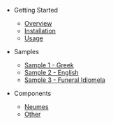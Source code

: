- Getting Started

  - [Overview](/)
  - [Installation](installation.md)
  - [Usage](usage.md)

- Samples

  - [Sample 1 - Greek](sample1.md)
  - [Sample 2 - English](sample2.md)
  - [Sample 3 - Funeral Idiomela](sample3.md)

- Components

  - [Neumes](component-list-neumes.md)
  - [Other](component-list-other.md)
